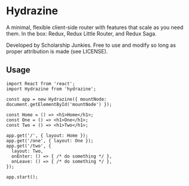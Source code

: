 # Hydrazine

A minimal, flexible client-side router with features that scale as you need them. In the box: Redux, Redux Little Router, and Redux Saga.

Developed by Scholarship Junkies. Free to use and modify so long as proper attribution is made (see LICENSE).

## Usage

```
import React from 'react';
import Hydrazine from 'hydrazine';

const app = new Hydrazine({ mountNode: document.getElementById('mountNode') });

const Home = () => <h1>Home</h1>;
const One = () => <h1>One</h1>;
const Two = () => <h1>Two</h1>;

app.get('/', { layout: Home });
app.get('/one', { layout: One });
app.get('/two', {
  layout: Two,
  onEnter: () => { /* do something */ },
  onLeave: () => { /* do something */ },
});

app.start();
```

